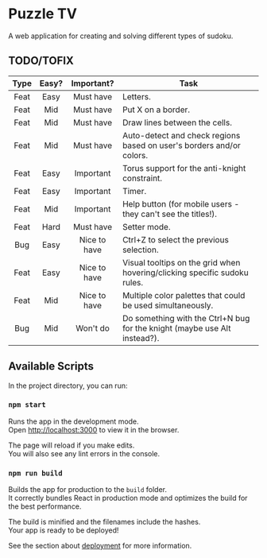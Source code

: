 # Puzzle TV

A web application for creating and solving different types of sudoku.

## TODO/TOFIX
| Type | Easy? |  Important?  | Task                                                                      |
|:----:|:-----:|:------------:|---------------------------------------------------------------------------|
| Feat | Easy  |  Must have   | Letters.                                                                  |
| Feat |  Mid  |  Must have   | Put X on a border.                                                        |
| Feat |  Mid  |  Must have   | Draw lines between the cells.                                             |
| Feat |  Mid  |  Must have   | Auto-detect and check regions based on user's borders and/or colors.      |
| Feat | Easy  |  Important   | Torus support for the anti-knight constraint.                             |
| Feat | Easy  |  Important   | Timer.                                                                    |
| Feat |  Mid  |  Important   | Help button (for mobile users - they can't see the titles!).              |
| Feat | Hard  |  Must have   | Setter mode.                                                              |
| Bug  | Easy  | Nice to have | Ctrl+Z to select the previous selection.                                  |
| Feat | Easy  | Nice to have | Visual tooltips on the grid when hovering/clicking specific sudoku rules. |
| Feat |  Mid  | Nice to have | Multiple color palettes that could be used simultaneously.                |
| Bug  |  Mid  |   Won't do   | Do something with the Ctrl+N bug for the knight (maybe use Alt instead?). |

## Available Scripts

In the project directory, you can run:

### `npm start`

Runs the app in the development mode.\
Open [http://localhost:3000](http://localhost:3000) to view it in the browser.

The page will reload if you make edits.\
You will also see any lint errors in the console.

### `npm run build`

Builds the app for production to the `build` folder.\
It correctly bundles React in production mode and optimizes the build for the best performance.

The build is minified and the filenames include the hashes.\
Your app is ready to be deployed!

See the section about [deployment](https://facebook.github.io/create-react-app/docs/deployment) for more information.
